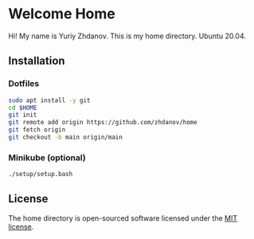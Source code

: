 # Welcome Home
Hi! My name is Yuriy Zhdanov. This is my home directory. Ubuntu 20.04.

## Installation

### Dotfiles
```bash
sudo apt install -y git
cd $HOME
git init
git remote add origin https://github.com/zhdanov/home
git fetch origin
git checkout -b main origin/main
```

### Minikube (optional)
```bash
./setup/setup.bash
```

## License
The home directory is open-sourced software licensed under the [MIT license](https://opensource.org/licenses/MIT).
